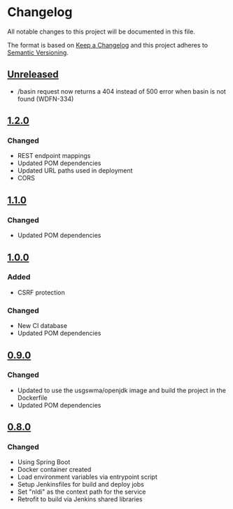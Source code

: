 # Changelog
All notable changes to this project will be documented in this file.

The format is based on [Keep a Changelog](http://keepachangelog.com/en/1.0.0/)
and this project adheres to [Semantic Versioning](http://semver.org/spec/v2.0.0.html).

## [Unreleased](https://github.com/ACWI-SSWD/nldi-services/compare/nldi-services-1.2.0...master)
  * /basin request now returns a 404 instead of 500 error when basin is not found (WDFN-334)

## [1.2.0](https://github.com/ACWI-SSWD/nldi-services/compare/nldi-services-1.1.0...nldi-services-1.2.0)
### Changed
  * REST endpoint mappings
  * Updated POM dependencies
  * Updated URL paths used in deployment
  * CORS

## [1.1.0](https://github.com/ACWI-SSWD/nldi-services/compare/nldi-services-1.0.0...nldi-services-1.1.0)
### Changed
  * Updated POM dependencies

## [1.0.0](https://github.com/ACWI-SSWD/nldi-services/compare/nldi-services-0.9...nldi-services-1.0.0)
### Added
  * CSRF protection
### Changed
  * New CI database
  * Updated POM dependencies

## [0.9.0](https://github.com/ACWI-SSWD/nldi-services/compare/nldi-services-0.8...nldi-services-0.9)
### Changed
  * Updated to use the usgswma/openjdk image and build the project in the Dockerfile
  * Updated POM dependencies

## [0.8.0](https://github.com/ACWI-SSWD/nldi-services/compare/nldi-services-0.7.0...nldi-services-0.8)
### Changed
  * Using Spring Boot
  * Docker container created
  * Load environment variables via entrypoint script
  * Setup Jenkinsfiles for build and deploy jobs
  * Set "nldi" as the context path for the service
  * Retrofit to build via Jenkins shared libraries
